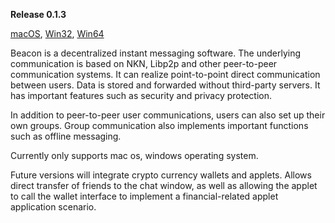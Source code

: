 __Release 0.1.3__

[macOS](https://github.com/ArturoLAnderson/beacon/releases/download/0.1.3/beacon-darwin-x64.zip), 
[Win32](https://github.com/ArturoLAnderson/beacon/releases/download/0.1.3/beacon-win32-ia32.zip), 
[Win64](https://github.com/ArturoLAnderson/beacon/releases/download/0.1.3/beacon-win32-x64.zip)

Beacon is a decentralized instant messaging software. The underlying communication is based on NKN, Libp2p and other peer-to-peer communication systems. It can realize point-to-point direct communication between users. Data is stored and forwarded without third-party servers. It has important features such as security and privacy protection.

In addition to peer-to-peer user communications, users can also set up their own groups. Group communication also implements important functions such as offline messaging.

Currently only supports mac os, windows operating system.

Future versions will integrate crypto currency wallets and applets. Allows direct transfer of friends to the chat window, as well as allowing the applet to call the wallet interface to implement a financial-related applet application scenario.
